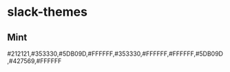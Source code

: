 # slack-themes

## Mint

#212121,#353330,#5DB09D,#FFFFFF,#353330,#FFFFFF,#FFFFFF,#5DB09D,#427569,#FFFFFF
